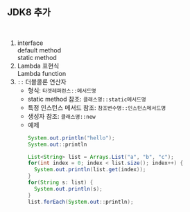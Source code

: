 ## JDK8 추가
</br>

1. interface  
  default method  
  static method  
2. Lambda 표현식  
  Lambda function  
3. `::` 더블콜론 연산자
    - 형식: `타겟레퍼런스::메서드명`
    - static method 참조: `클래스명::static메서드명`
    - 특정 인스턴스 메서드 참조: `참조변수명::인스턴스메서드명`
    - 생성자 참조: `클래스명::new`
    - 예제  
      ```java
      System.out.println("hello");
      System.out::println
      ```
      ```java
      List<String> list = Arrays.List("a", "b", "c");
      for(int index = 0; index < list.size(); index++) {
        System.out.println(list.get(index));                                       
      }
      for(String s: list) {
        System.out.println(s);
      }
      list.forEach(System.out::println);
      ```

